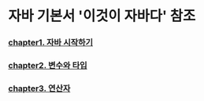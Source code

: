 # 자바 기본서 '이것이 자바다' 참조

### [chapter1. 자바 시작하기](https://github.com/joyuna/java-study/tree/main/ch1_%EC%9E%90%EB%B0%94%EC%8B%9C%EC%9E%91%ED%95%98%EA%B8%B0)
### [chapter2. 변수와 타입](https://github.com/joyuna/java-study/tree/main/ch2_%EB%B3%80%EC%88%98%EC%99%80%ED%83%80%EC%9E%85)
### [chapter3. 연산자](https://github.com/joyuna/java-study/tree/main/ch3_%EC%97%B0%EC%82%B0%EC%9E%90)